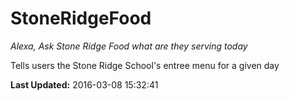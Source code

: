 # StoneRidgeFood
*Alexa, Ask Stone Ridge Food what are they serving today*

Tells users the Stone Ridge School's entree menu for a given day

**Last Updated:** 2016-03-08 15:32:41